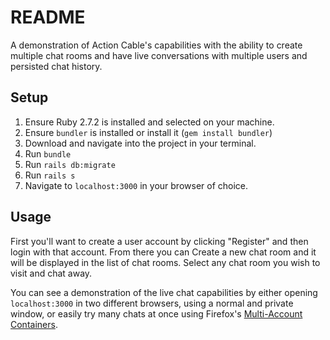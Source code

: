# README

A demonstration of Action Cable's capabilities with the ability to create multiple
chat rooms and have live conversations with multiple users and persisted chat history.

## Setup ##

1. Ensure Ruby 2.7.2 is installed and selected on your machine.
2. Ensure `bundler` is installed or install it (`gem install bundler`)
3. Download and navigate into the project in your terminal.
4. Run `bundle`
5. Run `rails db:migrate`
6. Run `rails s`
7. Navigate to `localhost:3000` in your browser of choice.

## Usage ##

First you'll want to create a user account by clicking "Register" and then login
with that account. From there you can Create a new chat room and it will be displayed
in the list of chat rooms. Select any chat room you wish to visit and chat away.

You can see a demonstration of the live chat capabilities by either opening
`localhost:3000` in two different browsers, using a normal and private window, or
easily try many chats at once using Firefox's [Multi-Account Containers](https://addons.mozilla.org/en-US/firefox/addon/multi-account-containers/).
